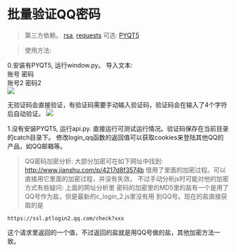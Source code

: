 # 批量验证QQ密码

> 第三方依赖。
[rsa](https://pypi.python.org/pypi/rsa/), [requests](https://pypi.python.org/pypi/requests/)
> 可选:
[PYQT5](https://riverbankcomputing.com/software/pyqt/download5)

> 使用方法:

0.安装有PYQT5, 运行window.py。
导入文本:<br />
账号 密码<br />
账号2 密码2<br />
<img src='url'>

无验证码会直接验证，有验证码需要手动输入验证码，验证码会在输入了4个字符后自动验证。
<img src='url2'>

1.没有安装PYQT5, 运行api.py.
直接运行可测试运行情况。验证码保存在当前目录的catch目录下。
修改login_qq函数的返回值可以获取cookies来登陆其他QQ的产品，如QQ邮箱等。


> QQ密码加密分析:
大部分加密可在如下网址中找到:
http://www.jianshu.com/p/4217d8f3574b
借用了里面的加密过程。可以直接用它里面的加密过程，并没有失效。
不过手动分析js时可能对他的加密方式有些疑问:
上面的网址分析里 密码的加密里的MD5里的盐有一个是用了QQ号作为盐，但是最新的c_login_2.js里没有用
到QQ号。现在的盐直接获取的是
```
https://ssl.ptlogin2.qq.com/check?xxx
```
这个请求里返回的一个值，不过返回的盐就是用QQ号做的盐，其他加密方法一致。

